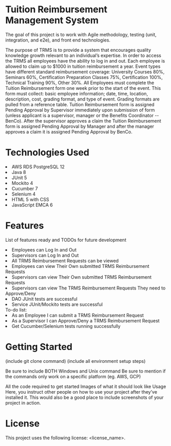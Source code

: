 # Tuition Reimbursement Management System

<p>The goal of this project is to work with Agile methodology, testing (unit, integration, and e2e), and front end technologies.

The purpose of TRMS is to provide a system that encourages quality knowledge growth relevant to an individual’s expertise. In order to access the TRMS all employees have the ability to log in and out. Each employee is allowed to claim up to $1000 in tuition reimbursement a year. Event types have different standard reimbursement coverage: University Courses 80%, Seminars 60%, Certification Preparation Classes 75%, Certification 100%, Technical Training 90%, Other 30%. All Employees must complete the Tuition Reimbursement form one week prior to the start of the event. This form must collect: basic employee information; date, time, location, description, cost, grading format, and type of event. Grading formats are pulled from a reference table. Tuition Reimbursement form is assigned Pending Approval by Supervisor immediately upon submission of form (unless applicant is a supervisor, manager or the Benefits Coordinator -- BenCo). After the supervisor approves a claim the Tuition Reimbursement form is assigned Pending Approval by Manager and after the manager approves a claim it is assigned Pending Approval by BenCo.</p>

# Technologies Used

<li> AWS RDS PostgreSQL 12 </li> 
<li> Java 8 </li>
<li> JUnit 5 </li>
<li> Mockito 4 </li>
<li> Cucumber 7</li>
<li> Selenium 4</li>
<li> HTML 5 with CSS </li>
<li> JavaScript EMCA 6 </li>

# Features

List of features ready and TODOs for future development

<li>Employees can Log In and Out</li>
<li>Supervisors can Log In and Out</li>
<li>All TRMS Reimbursement Requests can be viewed</li>
<li>Employees can view Their Own submitted TRMS Reimbursement Requests</li>
<li>Supervisors can view Their Own submitted TRMS Reimbursement Requests</li>
<li>Supervisors can view The TRMS Reimbursement Requests They need to Approve/Deny</li>
<li>DAO JUnit tests are successful</li>
<li>Service JUnit/Mockito tests are successful</li>
To-do list:

<li>As an Employee I can submit a TRMS Reimbursement Request</li>
<li>As a Supervisor I can Approve/Deny a TRMS Reimbursement Request</li>
<li>Get Cucumber/Selenium tests running successfully</li>

# Getting Started

(include git clone command) (include all environment setup steps)

Be sure to include BOTH Windows and Unix command Be sure to mention if the commands only work on a specific platform (eg. AWS, GCP)

All the code required to get started Images of what it should look like Usage Here, you instruct other people on how to use your project after they’ve installed it. This would also be a good place to include screenshots of your project in action.

# License

This project uses the following license: <license_name>.

